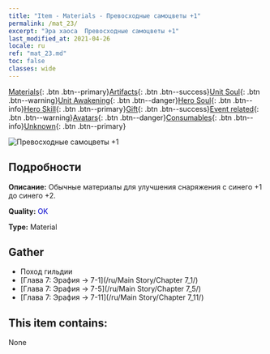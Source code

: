 ```yaml
---
title: "Item - Materials - Превосходные самоцветы +1"
permalink: /mat_23/
excerpt: "Эра хаоса  Превосходные самоцветы +1"
last_modified_at: 2021-04-26
locale: ru
ref: "mat_23.md"
toc: false
classes: wide
---
```

 [Materials](/ItemsRU/){: .btn .btn--primary}[Artifacts](/ItemsRU/Artifacts/){: .btn .btn--success}[Unit Soul](/ItemsRU/UnitSoul/){: .btn .btn--warning}[Unit Awakening](/ItemsRU/UnitAwakening/){: .btn .btn--danger}[Hero Soul](/ItemsRU/HeroSoul/){: .btn .btn--info}[Hero Skill](/ItemsRU/HeroSkill/){: .btn .btn--primary}[Gift](/ItemsRU/Gift/){: .btn .btn--success}[Event related](/ItemsRU/Events/){: .btn .btn--warning}[Avatars](/ItemsRU/Avatars/){: .btn .btn--danger}[Consumables](/ItemsRU/Consumables/){: .btn .btn--info}[Unknown](/ItemsRU/Unknown/){: .btn .btn--primary}

 ![Превосходные самоцветы +1](/images/t/i_cailiao_baoshi1.png)

## Подробности
 **Описание:** Обычные материалы для улучшения снаряжения c синего +1 до синего +2.

 **Quality:** <span style="color: #0000CD">OK</span>

 **Type:** Material

## Gather

*    Поход гильдии 
*    [Глава 7: Эрафия -> 7-1](/ru/Main Story/Chapter 7_1/) 
*    [Глава 7: Эрафия -> 7-5](/ru/Main Story/Chapter 7_5/) 
*    [Глава 7: Эрафия -> 7-11](/ru/Main Story/Chapter 7_11/) 

## This item contains:

  None

